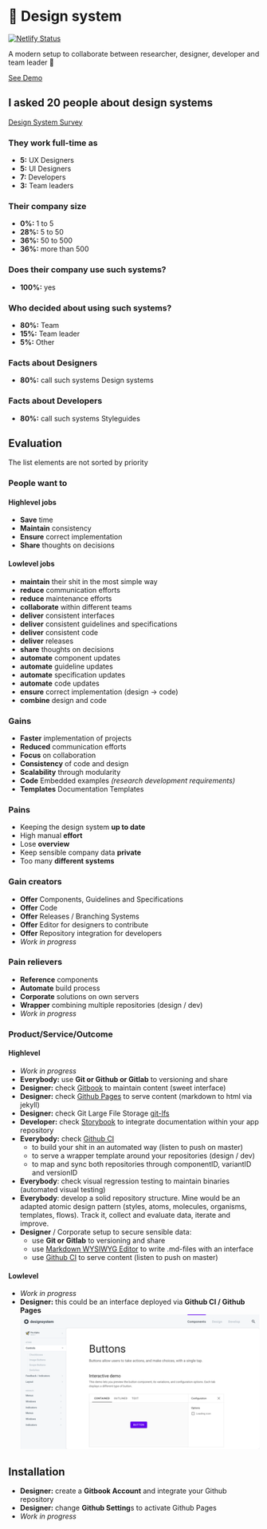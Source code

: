 # :rocket: Design system

[![Netlify Status](https://api.netlify.com/api/v1/badges/adbbaba3-aa7b-45bc-a003-ee5dc4de11e8/deploy-status)](https://app.netlify.com/sites/alexfriedl-designsystem/deploys)

A modern setup to collaborate between researcher, designer, developer and team leader :tada:

[See Demo](https://alexfriedl-designsystem.netlify.com/)

## I asked 20 people about design systems

[Design System Survey](http://bit.ly/2BAJBeH)

### They work full-time as

* **5:** UX Designers
* **5:** UI Designers
* **7:** Developers
* **3:** Team leaders

### Their company size

* **0%:** 1 to 5
* **28%:** 5 to 50
* **36%:** 50 to 500
* **36%:** more than 500

### Does their company use such systems?

* **100%:** yes

### Who decided about using such systems?

* **80%:** Team
* **15%:** Team leader
* **5%:** Other

### Facts about Designers

* **80%:** call such systems Design systems

### Facts about Developers

* **80%:** call such systems Styleguides

## Evaluation 

The list elements are not sorted by priority


### People want to

#### Highlevel jobs

* **Save** time
* **Maintain** consistency
* **Ensure** correct implementation
* **Share** thoughts on decisions

#### Lowlevel jobs

* **maintain** their shit in the most simple way
* **reduce** communication efforts
* **reduce** maintenance efforts
* **collaborate** within different teams
* **deliver** consistent interfaces
* **deliver** consistent guidelines and specifications
* **deliver** consistent code
* **deliver** releases
* **share** thoughts on decisions
* **automate** component updates
* **automate** guideline updates
* **automate** specification updates
* **automate** code updates
* **ensure** correct implementation (design -> code)
* **combine** design and code

### Gains

* **Faster** implementation of projects 
* **Reduced** communication efforts
* **Focus** on collaboration
* **Consistency** of code and design
* **Scalability** through modularity
* **Code** Embedded examples *(research development requirements)*
* **Templates** Documentation Templates

### Pains

* Keeping the design system **up to date**
* High manual **effort**
* Lose **overview**
* Keep sensible company data **private**
* Too many **different systems**

### Gain creators
* **Offer** Components, Guidelines and Specifications
* **Offer** Code
* **Offer** Releases / Branching Systems
* **Offer** Editor for designers to contribute
* **Offer** Repository integration for developers
* *Work in progress*

### Pain relievers
* **Reference** components
* **Automate** build process
* **Corporate** solutions on own servers
* **Wrapper** combining multiple repositories (design / dev)
* *Work in progress*

### Product/Service/Outcome

#### Highlevel

* *Work in progress*
* **Everybody:** use **Git or Github or Gitlab** to versioning and share
* **Designer:** check [Gitbook](https://www.gitbook.com/) to maintain content (sweet interface)
* **Designer:** check [Github Pages](https://pages.github.com/) to serve content (markdown to html via jekyll)
* **Designer:** check Git Large File Storage [git-lfs](https://git-lfs.github.com/)
* **Developer:** check [Storybook](https://storybook.js.org/) to integrate documentation within your app repository
* **Everybody:** check [Github CI](https://github.com/marketplace/category/continuous-integration) 
  * to build your shit in an automated way (listen to push on master)
  * to serve a wrapper template around your repositories (design / dev)
  * to map and sync both repositories through componentID, variantID and versionID
* **Everybody**: check visual regression testing to maintain binaries (automated visual testing)
* **Everybody**: develop a solid repository structure. Mine would be an adapted atomic design pattern (styles, atoms, molecules, organisms, templates, flows). Track it, collect and evaluate data, iterate and improve.
* **Designer** / Corporate setup to secure sensible data: 
  * use **Git or Gitlab** to versioning and share
  * use [Markdown WYSIWYG Editor](https://github.com/nhn/tui.editor) to write .md-files with an interface
  * use [Github CI](https://github.com/marketplace/category/continuous-integration) to serve content (listen to push on master)

#### Lowlevel

* *Work in progress*
* **Designer:** this could be an interface deployed via **Github CI / Github Pages** ![lowlevel-designsystem](designsystem.png)

## Installation

* **Designer:** create a **Gitbook Account** and integrate your Github repository
* **Designer:** change **Github Setting**s to activate Github Pages
* *Work in progress*
